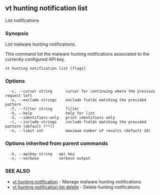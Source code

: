 ## vt hunting notification list

List notifications

### Synopsis

List malware hunting notifications.

This command list the malware hunting notifications associated to the currently
configured API key.

```
vt hunting notification list [flags]
```

### Options

```
  -c, --cursor string      cursor for continuing where the previous request left
  -x, --exclude strings    exclude fields matching the provided pattern
  -f, --filter string      filter
  -h, --help               help for list
  -I, --identifiers-only   print identifiers only
  -i, --include strings    include fields matching the provided pattern (default [**])
  -n, --limit int          maximum number of results (default 10)
```

### Options inherited from parent commands

```
  -k, --apikey string   api key
  -v, --verbose         verbose output
```

### SEE ALSO

* [vt hunting notification](vt_hunting_notification.md)	 - Manage malware hunting notifications
* [vt hunting notification list delete](vt_hunting_notification_list_delete.md)	 - Delete hunting notifications

